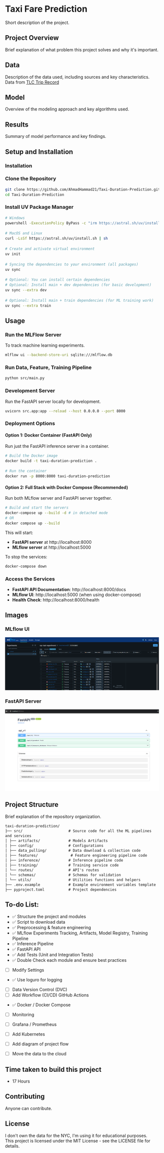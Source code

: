 # Taxi Fare Prediction

Short description of the project.

## Project Overview
Brief explanation of what problem this project solves and why it's important.

## Data
Description of the data used, including sources and key characteristics.
Data from [TLC Trip Record](https://www.nyc.gov/site/tlc/about/tlc-trip-record-data.page)

## Model
Overview of the modeling approach and key algorithms used.

## Results
Summary of model performance and key findings.

## Setup and Installation

### Installation

### Clone the Repository
```bash
git clone https://github.com/AhmadHammad21/Taxi-Duration-Prediction.git
cd Taxi-Duration-Prediction
```

### Install UV Package Manager
```bash
# Windows
powershell -ExecutionPolicy ByPass -c "irm https://astral.sh/uv/install.ps1 | iex"

# MacOS and Linux
curl -LsSf https://astral.sh/uv/install.sh | sh

# Create and activate virtual environment
uv init

# Syncing the dependencies to your environment (all packages)
uv sync

# Optional: You can install certain dependencies
# Optional: Install main + dev dependencies (for basic development)
uv sync --extra dev

# Optional: Install main + train dependencies (for ML training work)
uv sync --extra train
```

## Usage

### Run the MLFlow Server
To track machine learning experiments.
```bash
mlflow ui --backend-store-uri sqlite:///mlflow.db
```

### Run Data, Feature, Training Pipeline
```bash
python src/main.py
```

### Development Server
Run the FastAPI server locally for development.
```bash
uvicorn src.app:app --reload --host 0.0.0.0 --port 8000
```

### Deployment Options

#### Option 1: Docker Container (FastAPI Only)
Run just the FastAPI inference server in a container.

```bash
# Build the Docker image
docker build -t taxi-duration-prediction .

# Run the container
docker run -p 8000:8000 taxi-duration-prediction
```

#### Option 2: Full Stack with Docker Compose (Recommended)
Run both MLflow server and FastAPI server together.

```bash
# Build and start the servers
docker-compose up --build -d # in detached mode
# OR 
docker compose up --build 
```

This will start:
- **FastAPI server** at http://localhost:8000
- **MLflow server** at http://localhost:5000

To stop the services:
```bash
docker-compose down
```

### Access the Services

- **FastAPI API Documentation**: http://localhost:8000/docs
- **MLflow UI**: http://localhost:5000 (when using docker-compose)
- **Health Check**: http://localhost:8000/health


## Images

### MLflow UI

![MLflow UI](images/mlflow_ui.png)

### FastAPI Server

![FastAPI Server](images/fastapi_server.png)

## Project Structure
Brief explanation of the repository organization.
```
taxi-duration-prediction/
├── src/                     # Source code for all the ML pipelines and services
│ ├── artifacts/             # Models Artifacts
│ ├── config/                # Configurations
│ ├── data_pulling/          # Data download & collection code
│ ├── features/               # Feature engineering pipeline code
│ ├── inference/             # Inference pipeline code
│ ├── training/              # Training service code
│ └── routes/                # API's routes
│ └── schemas/               # Schemas for validation
│ └── utils/                 # Utilities functions and helpers
├── .env.example             # Example environment variables template
├── pyproject.toml           # Project dependencies
```

## To-do List:
- ✅ Structure the project and modules
- ✅ Script to download data
- ✅ Preprocessing & feature engineering
- ✅ MLflow Experiments Tracking, Artifacts, Model Registry, Training Pipeline
- ✅ Inference Pipeline
- ✅ FastAPI API
- ✅ Add Tests (Unit and Integration Tests)
- ✅ Double Check each module and ensure best practices
- [ ] Modify Settings
- ✅ Use loguro for logging
- [ ] Data Version Control (DVC)
- [ ] Add Workflow (CI/CD) GitHub Actions
- ✅ Docker / Docker Compose
- [ ] Monitoring
- [ ] Grafana / Prometheus
- [ ] Add Kubernetes
- [ ] Add diagram of project flow
- [ ] Move the data to the cloud


## Time taken to build this project
- 17 Hours

## Contributing
Anyone can contribute.

## License
I don't own the data for the NYC, I'm using it for educational purposes.  
This project is licensed under the MIT License - see the LICENSE file for details.

